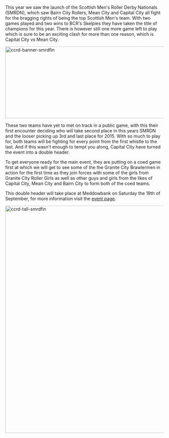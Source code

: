 <html><body><p>This year we saw the launch of the Scottish Men's Roller Derby Nationals (SMRDN), which saw Bairn City Rollers, Mean City and Capital City all fight for the bragging rights of being the top Scottish Men's team. With two games played and two wins to BCR's Skelpies they have taken the title of champions for this year. There is however still one more game left to play which is sure to be an exciting clash for more than one reason, which is Capital City vs Mean City.

<a href="https://www.facebook.com/events/920630431323750/"><img class="alignnone wp-image-4863 size-large" src="https://www.scottishrollerderbyblog.com/2015/08/ccrd-banner-smrdfin.jpg?w=614" alt="ccrd-banner-smrdfin" width="614" height="227"></a>

These two teams have yet to met on track in a public game, with this their first encounter deciding who will take second place in this years SMRDN and the looser picking up 3rd and last place for 2015. With so much to play for, both teams will be fighting for every point from the first whistle to the last. And if this wasn't enough to tempt you along, Capital City have turned the event into a double header.

To get everyone ready for the main event, they are putting on a coed game first at which we will get to see some of the the Granite City Brawlermen in action for the first time as they join forces with some of the girls from Granite City Roller Girls as well as other guys and girls from the likes of Capital City, Mean City and Bairn City to form both of the coed teams.

This double header will take place at Meddowbank on Saturday the 19th of September, for more information visit the <a href="https://www.facebook.com/events/920630431323750/">event page</a>.

<a href="https://www.facebook.com/events/920630431323750/"><img class="alignnone size-full wp-image-4864" src="/2015/08/ccrd-tall-smrdfin.jpg" alt="ccrd-tall-smrdfin" width="513" height="720"></a></p></body></html>
